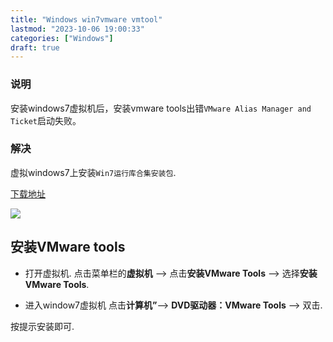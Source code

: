 ```yaml
---
title: "Windows win7vmware vmtool"
lastmod: "2023-10-06 19:00:33"
categories: ["Windows"]
draft: true
---
```


### 说明

安装windows7虚拟机后，安装vmware tools出错`VMware Alias Manager and Ticket`启动失败。

### 解决

虚拟windows7上安装`Win7运行库合集安装包`.

[下载地址](http://www.downxia.com/downinfo/264251.html)

![](https://img-blog.csdnimg.cn/img_convert/871e5d094f97df4f54009164d312d0e8.png)

## 安装VMware tools

-   打开虚拟机.
    点击菜单栏的**虚拟机** —> 点击**安装VMware Tools** —> 选择**安装VMware Tools**.

-   进入window7虚拟机
    点击**计算机”**—> **DVD驱动器：VMware Tools** —> 双击.


按提示安装即可.